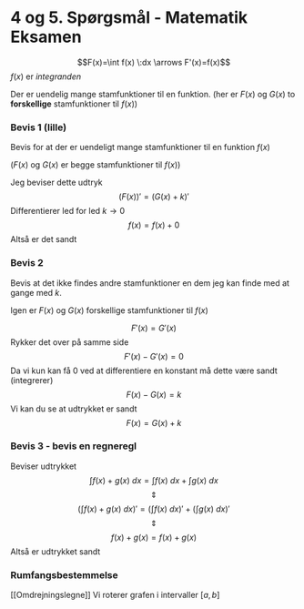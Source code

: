 # 4 og 5. Spørgsmål - Matematik Eksamen

$$F(x)=\int f(x) \:dx \arrows F'(x)=f(x)$$
$f(x)$ er *integranden*

Der er uendelig mange stamfunktioner til en funktion. (her er $F(x)$ og $G(x)$ to **forskellige** stamfunktioner til $f(x)$)

### Bevis 1 (lille)
Bevis for at der er uendeligt mange stamfunktioner til en funktion $f(x)$ 

($F(x)$ og $G(x)$ er begge stamfunktioner til $f(x)$)

Jeg beviser dette udtryk
$$(F(x))' = (G(x)+k)'$$
Differentierer led for led $k \rightarrow 0$
$$f(x)=f(x) + 0$$
Altså er det sandt

### Bevis 2
Bevis at det ikke findes andre stamfunktioner en dem jeg kan finde med at gange med $k$.

Igen er $F(x)$ og $G(x)$ forskellige stamfunktioner til $f(x)$

$$F'(x)=G'(x)$$
Rykker det over på samme side
$$F'(x)-G'(x)=0$$
Da vi kun kan få $0$ ved at differentiere en konstant må dette være sandt (integrerer)
$$F(x)-G(x)=k$$
Vi kan du se at udtrykket er sandt
$$F(x)=G(x)+k$$

### Bevis 3 - bevis en regneregl
Beviser udtrykket
$$\int f(x)+g(x) \:dx = \int f(x)\:dx + \int g(x)\:dx$$
$$\Updownarrow$$
$$\left( \int f(x) + g(x)\:dx \right)' = \left( \int f(x)\:dx \right)' +\left( \int g(x)\:dx \right)'$$
$$\Updownarrow$$
$$f(x)+g(x)=f(x)+g(x)$$
Altså er udtrykket sandt


### Rumfangsbestemmelse
[[Omdrejningslegne]]
Vi roterer grafen i intervaller $[a,b]$
